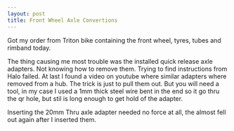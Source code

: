 ```yaml
---
layout: post
title: Front Wheel Axle Convertions
---
```

Got my order from Triton bike containing the front wheel, tyres, tubes and rimband today.

The thing causing me most trouble was the installed quick release axle adapters. Not knowing how to remove them. Trying to find instructions from Halo failed. At last I found a video on youtube where similar adapters where removed from a hub. The trick is just to pull them out. But you will need a tool, in my case I used a 1mm thick steel wire bent in the end so it go thru the qr hole, but stil is long enough to get hold of the adapter.

Inserting the 20mm Thru axle adapter needed no force at all, the almost fell out again after I inserted them.

